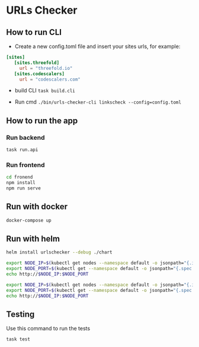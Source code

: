 # URLs Checker

## How to run CLI

- Create a new config.toml file and insert your sites urls, for example:
  
```toml
[sites]
   [sites.threefold]
     url = "threefold.io"
   [sites.codescalers]
     url = "codescalers.com"
```

- build CLI `task build.cli`

- Run cmd `./bin/urls-checker-cli linkscheck --config=config.toml`

## How to run the app

### Run backend

```sh
task run.api
```

### Run frontend

```sh
cd fronend
npm install
npm run serve
```

## Run with docker

```sh
docker-compose up
```

## Run with helm

```sh
helm install urlschecker --debug ./chart 

export NODE_IP=$(kubectl get nodes --namespace default -o jsonpath="{.items[0].status.addresses[0].address}");
export NODE_PORT=$(kubectl get --namespace default -o jsonpath="{.spec.ports[0].nodePort}" services vue-serv);
echo http://$NODE_IP:$NODE_PORT

export NODE_IP=$(kubectl get nodes --namespace default -o jsonpath="{.items[0].status.addresses[0].address}");
export NODE_PORT=$(kubectl get --namespace default -o jsonpath="{.spec.ports[0].nodePort}" services server-serv);
echo http://$NODE_IP:$NODE_PORT
```

## Testing

Use this command to run the tests

```bash
task test
```
